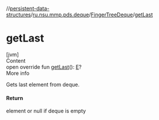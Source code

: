//[persistent-data-structures](../../index.md)/[ru.nsu.mmp.pds.deque](../index.md)/[FingerTreeDeque](index.md)/[getLast](get-last.md)



# getLast  
[jvm]  
Content  
open override fun [getLast](get-last.md)(): [E](index.md)?  
More info  


Gets last element from deque.



#### Return  


element or null if deque is empty

  



